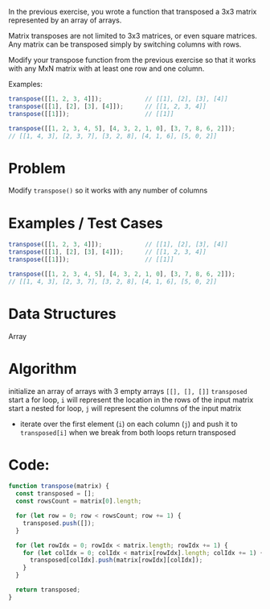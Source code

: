 In the previous exercise, you wrote a function that transposed a 3x3 matrix represented by an array of arrays.

Matrix transposes are not limited to 3x3 matrices, or even square matrices. Any matrix can be transposed simply by switching columns with rows.

Modify your transpose function from the previous exercise so that it works with any MxN matrix with at least one row and one column.

Examples:
```js
transpose([[1, 2, 3, 4]]);            // [[1], [2], [3], [4]]
transpose([[1], [2], [3], [4]]);      // [[1, 2, 3, 4]]
transpose([[1]]);                     // [[1]]

transpose([[1, 2, 3, 4, 5], [4, 3, 2, 1, 0], [3, 7, 8, 6, 2]]);
// [[1, 4, 3], [2, 3, 7], [3, 2, 8], [4, 1, 6], [5, 0, 2]]
```

# Problem
Modify `transpose()` so it works with any number of columns

# Examples / Test Cases
```js
transpose([[1, 2, 3, 4]]);            // [[1], [2], [3], [4]]
transpose([[1], [2], [3], [4]]);      // [[1, 2, 3, 4]]
transpose([[1]]);                     // [[1]]

transpose([[1, 2, 3, 4, 5], [4, 3, 2, 1, 0], [3, 7, 8, 6, 2]]);
// [[1, 4, 3], [2, 3, 7], [3, 2, 8], [4, 1, 6], [5, 0, 2]]
```

# Data Structures
Array

# Algorithm
initialize an array of arrays with 3 empty arrays `[[], [], []]` `transposed`
start a for loop, `i` will represent the location in the rows of the input matrix
start a nested for loop, `j` will represent the columns of the input matrix
- iterate over the first element (`i`) on each column (`j`) and push it to `transposed[i]`
when we break from both loops return transposed

# Code:
```js
function transpose(matrix) {
  const transposed = [];
  const rowsCount = matrix[0].length;

  for (let row = 0; row < rowsCount; row += 1) {
    transposed.push([]);
  }

  for (let rowIdx = 0; rowIdx < matrix.length; rowIdx += 1) {
    for (let colIdx = 0; colIdx < matrix[rowIdx].length; colIdx += 1) {
      transposed[colIdx].push(matrix[rowIdx][colIdx]);
    }
  }

  return transposed;
}
```